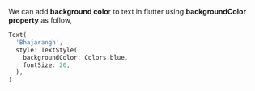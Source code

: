 We can add **background colo**r to text in flutter using **backgroundColor property** as follow,

```dart
Text(
  'Bhajarangh',
  style: TextStyle(
    backgroundColor: Colors.blue,
    fontSize: 20,
  ),
)
```
